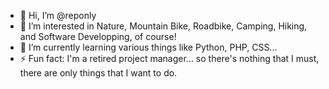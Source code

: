 - 👋 Hi, I’m @reponly
- 👀 I’m interested in Nature, Mountain Bike, Roadbike, Camping, Hiking, and Software Developping, of course!
- 🌱 I’m currently learning various things like Python, PHP, CSS...
- ⚡ Fun fact: I'm a retired project manager... so there's nothing that I must, there are only things that I want to do. 

<!---
reponly/reponly is a ✨ special ✨ repository because its `README.md` (this file) appears on your GitHub profile.
You can click the Preview link to take a look at your changes.
--->
